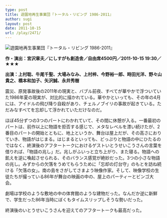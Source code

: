 ```yaml
---
type: post
title: 遊園地再生事業団『トータル・リビング 1986-2011』
author: sugi
layout: post
date: 2011-10-15
url: /play/2471/
---
```

<img src="/images/play/20111015.jpg" alt="遊園地再生事業団『トータル・リビング 1986-2011』" class="alignleft" />

**作・演出：宮沢章夫／にしすがも創造舎／自由席4500円／2011-10-15 19:30／★★★**

**出演：上村聡、牛尾千聖、大場みなみ、上村梓、今野裕一郎、時田光洋、野々山貴之、橋本和加子、矢沢誠、永井秀樹**

震災、原発事故後の2011年の現実と、バブル前夜、すべてが華やかで浮ついていた1986年夏の現実が、対比的に描かれている。華やかといっても、その年の4月には、アイドルの飛び降り自殺があり、チェルノブイリの事故が起きている。ただみなすべてを忘却して浮かれていただけなのだ。

ほぼ45分ずつの3つのパートにわかれていて、その間に休憩が入る。一番最初のパートは、前作以上に物語を拒否する感じで、メタなレベルを漂い続けたが、2番目のパートの開始とともに、地上というか、舞台は屋上だが、その高さにおりていき、物語がはじまる。はじまるといっても、どっぷりと物語の中にひたるのではなく、終演後のアフタートークにおけるゲストいとうせいこうさんの言葉を借りれば、「物語の兆し」だ。兆しがふいっと立ち上がり、また寝る。物語への飢えを逆に喚起させられる、そのバランス感覚が絶妙だった。3つの小さな物語の兆し。みずからの欠落をうめてもらうために「忘却の灯台守」のもとを訪ね続ける「欠落の女」。南の島をさがしてさまよう映像作家。そして、映像学校の生徒たちが撮っている86年が舞台の映画の中の、屋上のパーティーとビンゴ大会。

劇場は学校のような敷地の中の体育館のような建物だった。なんだか逆に新鮮で、学生だった86年当時にぼくもタイムスリップしそうな勢いだった。

終演後のいとうせいこうさんを迎えてのアフタートークも最高だった。

